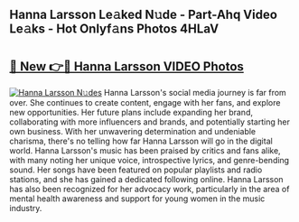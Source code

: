 ## Hanna Larsson Le𝚊ked N𝚞de - Part-Ahq Video Le𝚊ks - Hot Onlyf𝚊ns Photos 4HLaV

# <h2><a href="http://ac42486.deff.icu/?id=Hanna+Larsson">🔗 New 👉🔴 Hanna Larsson VIDEO Photos</a></h2>

[![Hanna Larsson N𝚞des](https://i.imgur.com/rIISA9y.gif)](http://ac42486.deff.icu/?id=Hanna+Larsson)
Hanna Larsson's social media journey is far from over. She continues to create content, engage with her fans, and explore new opportunities. Her future plans include expanding her brand, collaborating with more influencers and brands, and potentially starting her own business. With her unwavering determination and undeniable charisma, there's no telling how far Hanna Larsson will go in the digital world. Hanna Larsson's music has been praised by critics and fans alike, with many noting her unique voice, introspective lyrics, and genre-bending sound. Her songs have been featured on popular playlists and radio stations, and she has gained a dedicated following online. Hanna Larsson has also been recognized for her advocacy work, particularly in the area of mental health awareness and support for young women in the music industry.
